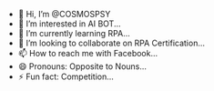 - 👋 Hi, I’m @COSMOSPSY
- 👀 I’m interested in AI BOT...
- 🌱 I’m currently learning RPA...
- 💞️ I’m looking to collaborate on RPA Certification...
- 📫 How to reach me with Facebook...
- 😄 Pronouns: Opposite to Nouns...
- ⚡ Fun fact: Competition...

<!---
COSMOSPSY/COSMOSPSY is a ✨ special ✨ repository because its `README.md` (this file) appears on your GitHub profile.
You can click the Preview link to take a look at your changes.
--->
